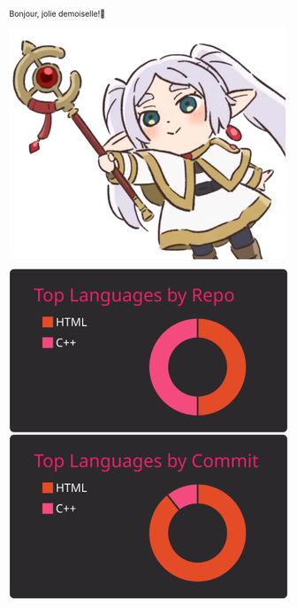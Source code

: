 Bonjour, jolie demoiselle!👋
<div id="header" align="left">
  <img src="Screenshot_2023-11-30_231327-removebg.png" width="500"/>
</div>

[![](https://raw.githubusercontent.com/niifuji/niifuji/master/profile-summary-card-output/monokai/1-repos-per-language.svg)](https://github.com/vn7n24fzkq/github-profile-summary-cards) [![](https://raw.githubusercontent.com/niifuji/niifuji/master/profile-summary-card-output/monokai/2-most-commit-language.svg)](https://github.com/vn7n24fzkq/github-profile-summary-cards)

